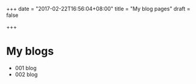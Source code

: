 +++
date = "2017-02-22T16:56:04+08:00"
title = "My blog pages"
draft = false

+++

# My blogs 
- 001 blog
- 002 blog
